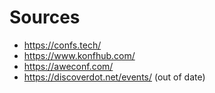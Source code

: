 # Sources

- https://confs.tech/
- https://www.konfhub.com/
- https://aweconf.com/
- https://discoverdot.net/events/ (out of date)

